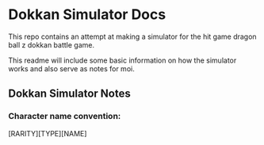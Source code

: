 # Dokkan Simulator Docs

This repo contains an attempt at making a simulator for the 
hit game dragon ball z dokkan battle game. 

This readme will include some basic information on how the simulator works
and also serve as notes for moi. 

## Dokkan Simulator Notes

### Character name convention: 

[RARITY][TYPE][NAME]
